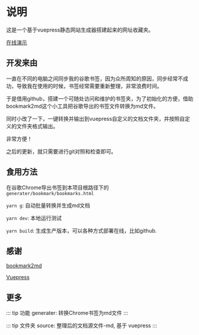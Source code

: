 # 说明

这是一个基于vuepress静态网站生成器搭建起来的网址收藏夹。

[在线演示](https://nooldey.github.io/bookmarks/)

## 开发来由

一直在不同的电脑之间同步我的谷歌书签，因为众所周知的原因，同步经常不成功，导致我在使用的时候，书签经常需要重新整理，非常浪费时间。

于是借用github，搭建一个可随处访问和维护的书签夹，为了初始化的方便，借助bookmark2md这个小工具把谷歌导出的书签文件转换为md文件。

同时小改了一下，一键转换并输出到vuepress自定义的文档文件夹，并按照自定义的文件夹格式输出。

非常方便！

之后的更新，就只需要进行git对照和检查即可。

## 食用方法

在谷歌Chrome导出书签到本项目根路径下的`generater/bookmark/bookmarks.html`

`yarn g`: 自动批量转换并生成md文档

`yarn dev`: 本地运行测试

`yarn build`: 生成生产版本，可以各种方式部署在线，比如github.

## 感谢

[bookmark2md](https://github.com/OXOYO/bookmark2md)

[Vuepress](https://vuepress.vuejs.org/zh/)

## 更多

::: tip 功能
generater: 转换Chrome书签为md文件
:::

::: tip 文件夹
source: 整理后的文档源文件-md, 基于 vuepress
:::